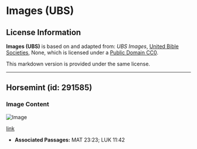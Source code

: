 # Images (UBS)

## License Information

**Images (UBS)** is based on and adapted from: _UBS Images_, [United Bible Societies](https://unitedbiblesocieties.org/), None, which is licensed under a [Public Domain CC0](https://creativecommons.org/public-domain/cc0/).

This markdown version is provided under the same license.



--------------------------------

## Horsemint (id: 291585)

### Image Content

![Image](https://cdn.aquifer.bible/aquifer-content/resources/Media/WEB-0306_horsemint.jpg)

[link](https://cdn.aquifer.bible/aquifer-content/resources/Media/WEB-0306_horsemint.jpg)

* **Associated Passages:** MAT 23:23; LUK 11:42

